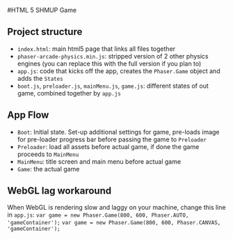 #HTML 5 SHMUP Game

## Project structure
- `index.html`: main html5 page that links all files together
- `phaser-arcade-physics.min.js`: stripped version of 2 other physics engines (you can replace this with the full version if you plan to)
- `app.js`: code that kicks off the app, creates the `Phaser.Game` object and adds the `States`
- `boot.js`, `preloader.js`, `mainMenu.js`, `game.js`: different states of out game, combined together by `app.js`

## App Flow
- `Boot`: Initial state. Set-up additional settings for game, pre-loads image for pre-loader progress bar before passing the game to `Preloader`
- `Preloader`: load all assets before actual game, if done the game proceeds to `MainMenu`
- `MainMenu`: title screen and main menu before actual game
- `Game`: the actual game

## WebGL lag workaround
When WebGL is rendering slow and laggy on your machine, change this line in `app.js`:
`var game = new Phaser.Game(800, 600, Phaser.AUTO, 'gameContainer');`
`var game = new Phaser.Game(800, 600, Phaser.CANVAS, 'gameContainer');`
